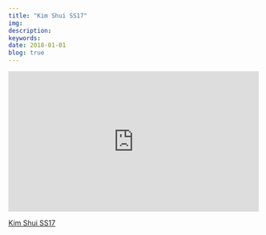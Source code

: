 ```yaml
---
title: "Kim Shui SS17"
img:
description:
keywords:
date: 2018-01-01
blog: true
---
```


<div class="ntt-vimeo">
  <iframe src="https://player.vimeo.com/video/183428000?title=0&amp;byline=0&amp;portrait=0" allowfullscreen="allowfullscreen" width="500" height="281" frameborder="0"></iframe>
  <p><a href="https://vimeo.com/183428000" target="_blank">Kim Shui SS17</a></p>
</div>
